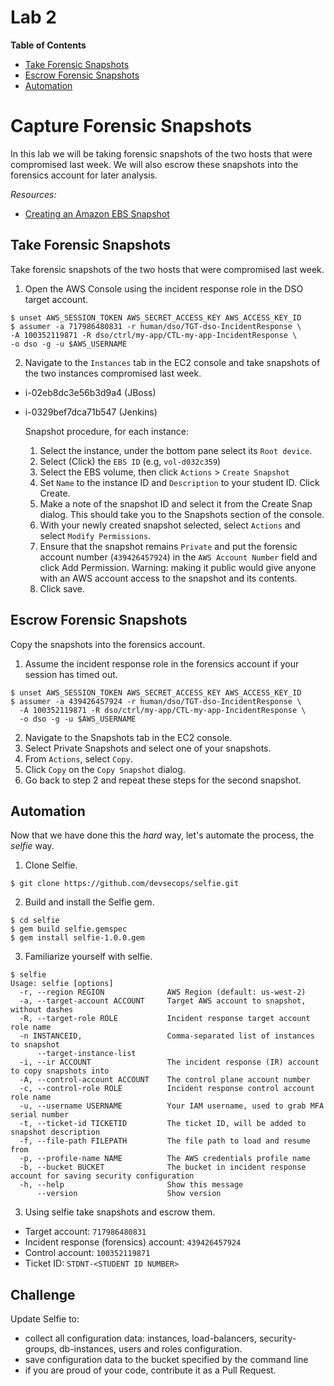 # Lab 2

**Table of Contents**

- [Take Forensic Snapshots](##take-forensic-snapshots)
- [Escrow Forensic Snapshots](##escrow-forensic-snapshots)
- [Automation](##automation)

# Capture Forensic Snapshots

In this lab we will be taking forensic snapshots of the two hosts that were compromised last week. We will also escrow these snapshots into the forensics account for later analysis.

*Resources:*

- [Creating an Amazon EBS Snapshot](http://docs.aws.amazon.com/AWSEC2/latest/UserGuide/ebs-creating-snapshot.html)

## Take Forensic Snapshots

Take forensic snapshots of the two hosts that were compromised last week.

1. Open the AWS Console using the incident response role in the DSO target account.

  ```
$ unset AWS_SESSION_TOKEN AWS_SECRET_ACCESS_KEY AWS_ACCESS_KEY_ID
$ assumer -a 717986480831 -r human/dso/TGT-dso-IncidentResponse \
  -A 100352119871 -R dso/ctrl/my-app/CTL-my-app-IncidentResponse \
  -o dso -g -u $AWS_USERNAME
  ```

2. Navigate to the `Instances` tab in the EC2 console and take snapshots of the two instances compromised last week.

* i-02eb8dc3e56b3d9a4 (JBoss)
* i-0329bef7dca71b547 (Jenkins)

  Snapshot procedure, for each instance:

  1. Select the instance, under the bottom pane select its `Root device`.
  2. Select (Click) the `EBS ID` (e.g, `vol-d032c359`)
  3. Select the EBS volume, then click `Actions` > `Create Snapshot`
  4. Set `Name` to the instance ID and `Description` to your student ID. Click Create.
  5. Make a note of the snapshot ID and select it from the Create Snap dialog. This should take you to the Snapshots section of the console.
  6. With your newly created snapshot selected, select `Actions` and select `Modify Permissions`.
  7. Ensure that the snapshot remains `Private` and put the forensic account number (`439426457924`) in the `AWS Account Number` field and click Add Permission. Warning: making it public would give anyone with an AWS account access to the snapshot and its contents.
  8. Click save.

## Escrow Forensic Snapshots

Copy the snapshots into the forensics account.

1. Assume the incident response role in the forensics account if your session has timed out.

  ```
$ unset AWS_SESSION_TOKEN AWS_SECRET_ACCESS_KEY AWS_ACCESS_KEY_ID
$ assumer -a 439426457924 -r human/dso/TGT-dso-IncidentResponse \
    -A 100352119871 -R dso/ctrl/my-app/CTL-my-app-IncidentResponse \
    -o dso -g -u $AWS_USERNAME
  ```

2. Navigate to the Snapshots tab in the EC2 console.
3. Select Private Snapshots and select one of your snapshots.
4. From `Actions`, select `Copy`.
5. Click `Copy` on the `Copy Snapshot` dialog.
6. Go back to step 2 and repeat these steps for the second snapshot.

## Automation

Now that we have done this the *hard* way, let's automate the process, the *selfie* way.

1. Clone Selfie.

  ```
$ git clone https://github.com/devsecops/selfie.git
  ```

2. Build and install the Selfie gem.

  ```
$ cd selfie
$ gem build selfie.gemspec
$ gem install selfie-1.0.0.gem
  ```

3. Familiarize yourself with selfie.

  ```
$ selfie
Usage: selfie [options]
    -r, --region REGION              AWS Region (default: us-west-2)
    -a, --target-account ACCOUNT     Target AWS account to snapshot, without dashes
    -R, --target-role ROLE           Incident response target account role name
    -n INSTANCEID,                   Comma-separated list of instances to snapshot
        --target-instance-list
    -i, --ir ACCOUNT                 The incident response (IR) account to copy snapshots into
    -A, --control-account ACCOUNT    The control plane account number
    -c, --control-role ROLE          Incident response control account role name
    -u, --username USERNAME          Your IAM username, used to grab MFA serial number
    -t, --ticket-id TICKETID         The ticket ID, will be added to snapshot description
    -f, --file-path FILEPATH         The file path to load and resume from
    -p, --profile-name NAME          The AWS credentials profile name
    -b, --bucket BUCKET              The bucket in incident response account for saving security configuration
    -h, --help                       Show this message
        --version                    Show version
  ```

3. Using selfie take snapshots and escrow them.

* Target account: `717986480831`
* Incident response (forensics) account: `439426457924`
* Control account: `100352119871`
* Ticket ID: `STDNT-<STUDENT ID NUMBER>`

## Challenge

Update Selfie to:

* collect all configuration data: instances, load-balancers, security-groups, db-instances, users and roles configuration.
* save configuration data to the bucket specified by the command line
* if you are proud of your code, contribute it as a Pull Request.
